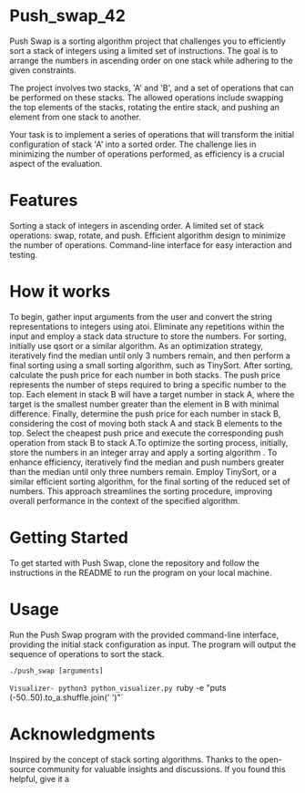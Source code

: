 # Push_swap_42
Push Swap is a sorting algorithm project that challenges you to efficiently sort a stack of integers using a limited set of instructions. The goal is to arrange the numbers in ascending order on one stack while adhering to the given constraints.

The project involves two stacks, 'A' and 'B', and a set of operations that can be performed on these stacks. The allowed operations include swapping the top elements of the stacks, rotating the entire stack, and pushing an element from one stack to another.

Your task is to implement a series of operations that will transform the initial configuration of stack 'A' into a sorted order. The challenge lies in minimizing the number of operations performed, as efficiency is a crucial aspect of the evaluation.

# Features
Sorting a stack of integers in ascending order.
A limited set of stack operations: swap, rotate, and push.
Efficient algorithm design to minimize the number of operations.
Command-line interface for easy interaction and testing.

# How it works
To begin, gather input arguments from the user and convert the string representations to integers using atoi. Eliminate any repetitions within the input and employ a stack data structure to store the numbers. For sorting, initially use qsort or a similar algorithm. As an optimization strategy, iteratively find the median until only 3 numbers remain, and then perform a final sorting using a small sorting algorithm, such as TinySort. After sorting, calculate the push price for each number in both stacks. The push price represents the number of steps required to bring a specific number to the top. Each element in stack B will have a target number in stack A, where the target is the smallest number greater than the element in B with minimal difference. Finally, determine the push price for each number in stack B, considering the cost of moving both stack A and stack B elements to the top. Select the cheapest push price and execute the corresponding push operation from stack B to stack A.To optimize the sorting process, initially, store the numbers in an integer array and apply a sorting algorithm . To enhance efficiency, iteratively find the median and push numbers greater than the median until only three numbers remain. Employ TinySort, or a similar efficient sorting algorithm, for the final sorting of the reduced set of numbers. This approach streamlines the sorting procedure, improving overall performance in the context of the specified algorithm.

# Getting Started
To get started with Push Swap, clone the repository and follow the instructions in the README to run the program on your local machine.

# Usage
Run the Push Swap program with the provided command-line interface, providing the initial stack configuration as input. The program will output the sequence of operations to sort the stack.

`./push_swap [arguments]`


`Visualizer- python3 python_visualizer.py `ruby -e "puts (-50..50).to_a.shuffle.join(' ')"`

# Acknowledgments
Inspired by the concept of stack sorting algorithms.
Thanks to the open-source community for valuable insights and discussions.
If you found this helpful, give it a 
